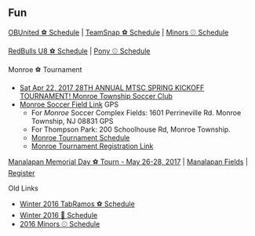 ## Fun

[OBUnited ⚽ Schedule](https://events.gotsport.com/events/schedule.aspx?eventid=57830&FieldID=0&applicationID=3875480&action=Go) | [TeamSnap ⚽ Schedule](https://go.teamsnap.com/2049296/schedule?mode=calendar) | [Minors ⚾ Schedule](http://www.leaguelineup.com/schedules.asp?url=obll&sid=222711721&divisionid=594495) 

[RedBulls U8 ⚽ Schedule](http://www.obsl.com/teams/87115209/87469407-87115278/TEAM.html) | [Pony ⚾ Schedule](http://www.leaguelineup.com/schedules.asp?url=obll&sid=222711721&divisionid=594496)


 Monroe ⚽ Tournament 
  * [Sat Apr 22, 2017 28TH ANNUAL MTSC SPRING KICKOFF TOURNAMENT!
Monroe Township Soccer Club](http://www.monroesoccer.com/spring-tournament)
  * [Monroe Soccer Field Link](http://www.monroesoccer.com/spring-tournament/tournament-field-maps) GPS 
    * For *Monroe* Soccer Complex Fields:
1601 Perrineville Rd. Monroe Township, NJ 08831
GPS
    * For Thompson Park:
200 Schoolhouse Rd, Monroe Township.
    * [Monroe Tournament Schedule](http://www.monroesoccer.com/spring-tournament/schedule-of-tournament-games)
    * [Monroe Tournament Registration Link](https://events.gotsport.com/forms/app/Default.aspx?eventid=58345)

[Manalapan Memorial Day ⚽ Tourn - May 26-28, 2017](http://www.manalapansoccerclub.com/Default.aspx?tabid=554003) | [Manalapan Fields](http://www.manalapansoccerclub.com/Default.aspx?tabid=865289) 
| [Register](https://www.gotsport.com/forms/app/?eventid=57981)
   



Old Links

 * [Winter 2016 TabRamos ⚽ Schedule](http://www.tabramossportscenter.com/schedules-standings/)
 * [Winter 2016 🏀 Schedule](https://profile.leaguetoolbox.com/site/ClientProfile/section/schedule)
 * [2016 Minors ⚾ Schedule](http://www.leaguelineup.com/schedules.asp?url=obll&sid=222711721&divisionid=594495)

